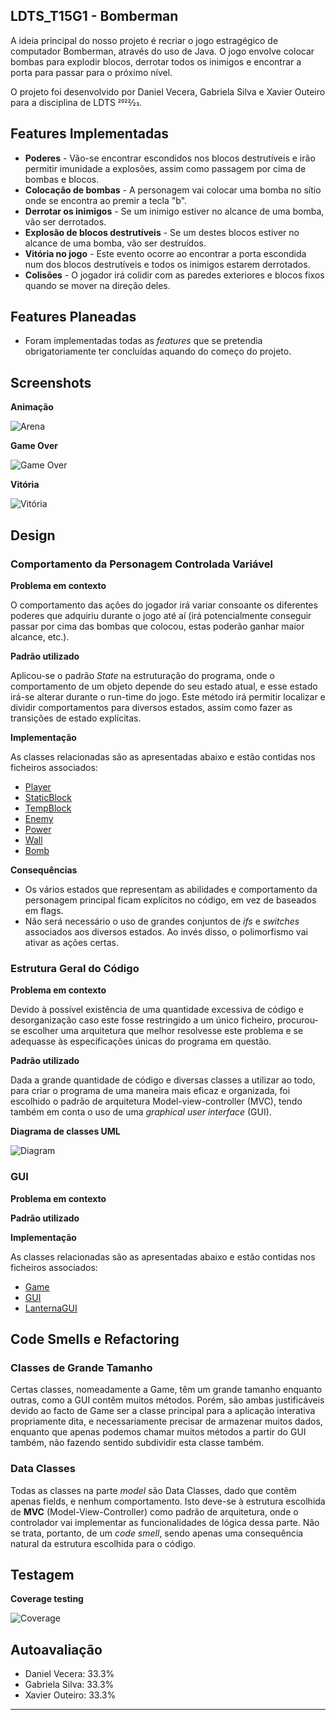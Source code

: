 ## LDTS_T15G1 - Bomberman

A ideia principal do nosso projeto é recriar o jogo estragégico de computador Bomberman, através do uso de Java. O jogo envolve colocar bombas para explodir blocos, derrotar todos os inimigos e encontrar a porta para passar para o próximo nível.

O projeto foi desenvolvido por Daniel Vecera, Gabriela Silva e Xavier Outeiro para a disciplina de LDTS 2022⁄23.

## Features Implementadas

- **Poderes** - Vão-se encontrar escondidos nos blocos destrutíveis e irão permitir imunidade a explosões, assim como passagem por cima de bombas e blocos.
- **Colocação de bombas** - A personagem vai colocar uma bomba no sítio onde se encontra ao premir a tecla "b".
- **Derrotar os inimigos** - Se um inimigo estiver no alcance de uma bomba, vão ser derrotados.
- **Explosão de blocos destrutíveis** - Se um destes blocos estiver no alcance de uma bomba, vão ser destruídos.
- **Vitória no jogo** - Este evento ocorre ao encontrar a porta escondida num dos blocos destrutíveis e todos os inimigos estarem derrotados.
- **Colisões** - O jogador irá colidir com as paredes exteriores e blocos fixos quando se mover na direção deles.

## Features Planeadas

- Foram implementadas todas as *features* que se pretendia obrigatoriamente ter concluídas aquando do começo do projeto.

## Screenshots

**Animação**

![Arena](https://github.com/FEUP-LDTS-2022/project-l15gr01/blob/develop/images/bombermanGIF.gif) 

**Game Over**

![Game Over](https://github.com/FEUP-LDTS-2022/project-l15gr01/blob/develop/images/GameOver.png)


**Vitória**

![Vitória](https://github.com/FEUP-LDTS-2022/project-l15gr01/blob/develop/images/Victory.png)

## Design

### Comportamento da Personagem Controlada Variável

**Problema em contexto** 

O comportamento das ações do jogador irá variar consoante os diferentes poderes que adquiriu durante o jogo até aí (irá potencialmente conseguir passar por cima das bombas que colocou, estas poderão ganhar maior alcance, etc.).

**Padrão utilizado**

Aplicou-se o padrão *State* na estruturação do programa, onde o comportamento de um objeto depende do seu estado atual, e esse estado irá-se alterar durante o run-time do jogo. Este método irá permitir localizar e dividir comportamentos para diversos estados, assim como fazer as transições de estado explícitas.

**Implementação**

As classes relacionadas são as apresentadas abaixo e estão contidas nos ficheiros associados:

- [Player](https://github.com/FEUP-LDTS-2022/project-l15gr01/blob/develop/src/main/java/feupL15G01/model/game/elements/Player.java)
- [StaticBlock](https://github.com/FEUP-LDTS-2022/project-l15gr01/blob/develop/src/main/java/feupL15G01/model/game/elements/FixBlock.java)
- [TempBlock](https://github.com/FEUP-LDTS-2022/project-l15gr01/blob/develop/src/main/java/feupL15G01/model/game/elements/TempBlock.java)
- [Enemy](https://github.com/FEUP-LDTS-2022/project-l15gr01/blob/develop/src/main/java/feupL15G01/model/game/elements/Enemy.java)
- [Power](https://github.com/FEUP-LDTS-2022/project-l15gr01/blob/develop/src/main/java/feupL15G01/model/game/elements/Power.java)
- [Wall](https://github.com/FEUP-LDTS-2022/project-l15gr01/blob/develop/src/main/java/feupL15G01/model/game/elements/Wall.java)
- [Bomb](https://github.com/FEUP-LDTS-2022/project-l15gr01/blob/develop/src/main/java/feupL15G01/model/game/elements/Bomb.java)

**Consequências**

- Os vários estados que representam as abilidades e comportamento da personagem principal ficam explícitos no código, em vez de baseados em flags.
- Não será necessário o uso de grandes conjuntos de *ifs* e *switches* associados aos diversos estados. Ao invés disso, o polimorfismo vai ativar as ações certas.

### Estrutura Geral do Código

**Problema em contexto** 

Devido à possível existência de uma quantidade excessiva de código e desorganização caso este fosse restringido a um único ficheiro, procurou-se escolher uma arquitetura que melhor resolvesse este problema e se adequasse às especificações únicas do programa em questão.

**Padrão utilizado**

Dada a grande quantidade de código e diversas classes a utilizar ao todo, para criar o programa de uma maneira mais eficaz e organizada, foi escolhido o padrão de arquitetura Model-view-controller (MVC), tendo também em conta o uso de uma *graphical user interface* (GUI).

**Diagrama de classes UML**

![Diagram](https://github.com/FEUP-LDTS-2022/project-l15gr01/blob/develop/images/diagram_2.png) 

### GUI

**Problema em contexto** 

**Padrão utilizado**

**Implementação**

As classes relacionadas são as apresentadas abaixo e estão contidas nos ficheiros associados:

- [Game](https://github.com/FEUP-LDTS-2022/project-l15gr01/blob/develop/src/main/java/feupL15G01/Game.java)
- [GUI](https://github.com/FEUP-LDTS-2022/project-l15gr01/blob/develop/src/main/java/feupL15G01/gui/GUI.java)
- [LanternaGUI](https://github.com/FEUP-LDTS-2022/project-l15gr01/blob/develop/src/main/java/feupL15G01/gui/LanternaGUI.java)

## Code Smells e Refactoring

### Classes de Grande Tamanho
Certas classes, nomeadamente a Game, têm um grande tamanho enquanto outras, como a GUI contêm muitos métodos. Porém, são ambas justificáveis devido ao facto de Game ser a classe principal para a aplicação interativa propriamente dita, e necessariamente precisar de armazenar muitos dados, enquanto que apenas podemos chamar muitos métodos a partir do GUI também, não fazendo sentido subdividir esta classe também.

### Data Classes
Todas as classes na parte *model* são Data Classes, dado que contêm apenas fields, e nenhum comportamento. Isto deve-se à estrutura escolhida de **MVC** (Model-View-Controller) como padrão de arquitetura, onde o controlador vai implementar as funcionalidades de lógica dessa parte. Não se trata, portanto, de um *code smell*, sendo apenas uma consequência natural da estrutura escolhida para o código.

## Testagem

**Coverage testing**

![Coverage](https://github.com/FEUP-LDTS-2022/project-l15gr01/blob/develop/images/coverageInterm.png) 

## Autoavaliação

- Daniel Vecera: 33.3%
- Gabriela Silva: 33.3%
- Xavier Outeiro: 33.3%

------
